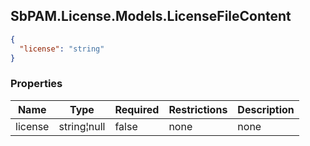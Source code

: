 
<h2 id="tocS_SbPAM.License.Models.LicenseFileContent">SbPAM.License.Models.LicenseFileContent</h2>

<a id="schemasbpam.license.models.licensefilecontent"></a>
<a id="schema_SbPAM.License.Models.LicenseFileContent"></a>
<a id="tocSsbpam.license.models.licensefilecontent"></a>
<a id="tocssbpam.license.models.licensefilecontent"></a>

```json
{
  "license": "string"
}

```

### Properties

|Name|Type|Required|Restrictions|Description|
|---|---|---|---|---|
|license|string¦null|false|none|none|


